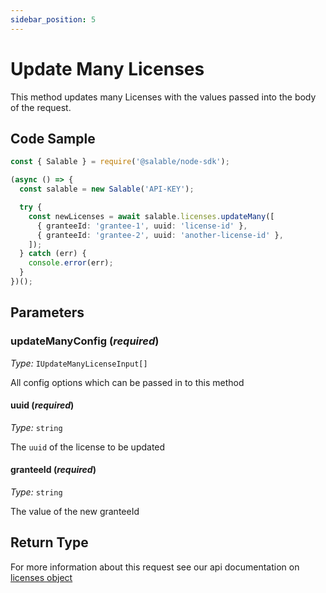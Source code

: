```yaml
---
sidebar_position: 5
---
```


# Update Many Licenses

This method updates many Licenses with the values passed into the body of the request.

## Code Sample

```typescript
const { Salable } = require('@salable/node-sdk');

(async () => {
  const salable = new Salable('API-KEY');

  try {
    const newLicenses = await salable.licenses.updateMany([
      { granteeId: 'grantee-1', uuid: 'license-id' },
      { granteeId: 'grantee-2', uuid: 'another-license-id' },
    ]);
  } catch (err) {
    console.error(err);
  }
})();
```

## Parameters

### updateManyConfig (_required_)

_Type:_ `IUpdateManyLicenseInput[]`

All config options which can be passed in to this method

#### uuid (_required_)

_Type:_ `string`

The `uuid` of the license to be updated

#### granteeId (_required_)

_Type:_ `string`

The value of the new granteeId

## Return Type

For more information about this request see our api documentation on [licenses object](https://docs.salable.app/api#tag/Licenses/operation/getLicenseByUuid)

